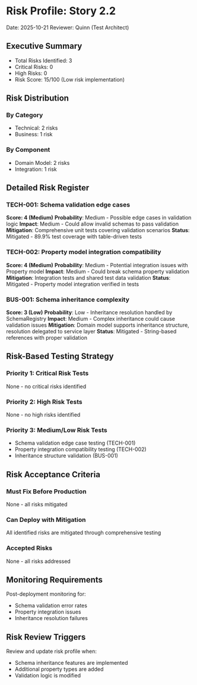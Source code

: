 # Risk Profile: Story 2.2

Date: 2025-10-21
Reviewer: Quinn (Test Architect)

## Executive Summary

- Total Risks Identified: 3
- Critical Risks: 0
- High Risks: 0
- Risk Score: 15/100 (Low risk implementation)

## Risk Distribution

### By Category

- Technical: 2 risks
- Business: 1 risk

### By Component

- Domain Model: 2 risks
- Integration: 1 risk

## Detailed Risk Register

### TECH-001: Schema validation edge cases
**Score: 4 (Medium)**
**Probability**: Medium - Possible edge cases in validation logic
**Impact**: Medium - Could allow invalid schemas to pass validation
**Mitigation**: Comprehensive unit tests covering validation scenarios
**Status**: Mitigated - 89.9% test coverage with table-driven tests

### TECH-002: Property model integration compatibility
**Score: 4 (Medium)**
**Probability**: Medium - Potential integration issues with Property model
**Impact**: Medium - Could break schema property validation
**Mitigation**: Integration tests and shared test data validation
**Status**: Mitigated - Property model integration verified in tests

### BUS-001: Schema inheritance complexity
**Score: 3 (Low)**
**Probability**: Low - Inheritance resolution handled by SchemaRegistry
**Impact**: Medium - Complex inheritance could cause validation issues
**Mitigation**: Domain model supports inheritance structure, resolution delegated to service layer
**Status**: Mitigated - String-based references with proper validation

## Risk-Based Testing Strategy

### Priority 1: Critical Risk Tests
None - no critical risks identified

### Priority 2: High Risk Tests
None - no high risks identified

### Priority 3: Medium/Low Risk Tests
- Schema validation edge case testing (TECH-001)
- Property integration compatibility testing (TECH-002)
- Inheritance structure validation (BUS-001)

## Risk Acceptance Criteria

### Must Fix Before Production
None - all risks mitigated

### Can Deploy with Mitigation
All identified risks are mitigated through comprehensive testing

### Accepted Risks
None - all risks addressed

## Monitoring Requirements

Post-deployment monitoring for:
- Schema validation error rates
- Property integration issues
- Inheritance resolution failures

## Risk Review Triggers

Review and update risk profile when:
- Schema inheritance features are implemented
- Additional property types are added
- Validation logic is modified
